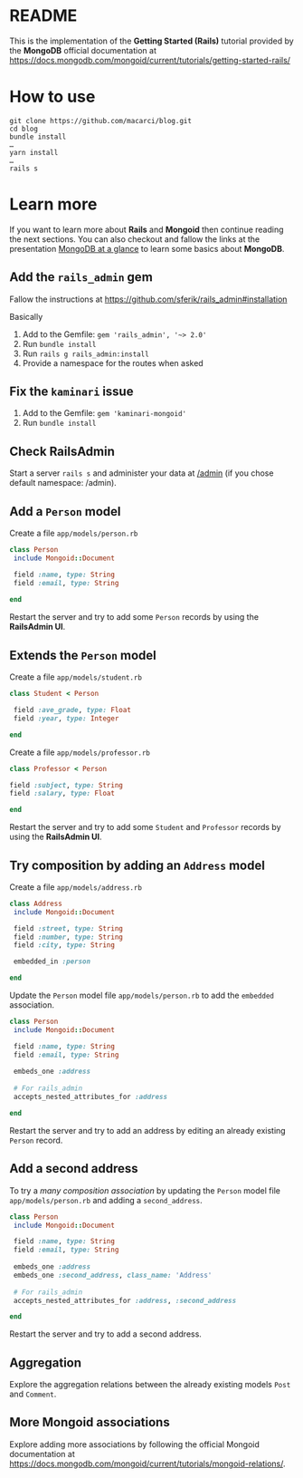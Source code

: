 # README

This is the implementation of the **Getting Started (Rails)** tutorial provided by the **MongoDB** official documentation at https://docs.mongodb.com/mongoid/current/tutorials/getting-started-rails/

# How to use

```shell
git clone https://github.com/macarci/blog.git
cd blog
bundle install
…
yarn install
…
rails s
```

# Learn more

If you want to learn more about **Rails** and **Mongoid** then continue reading the next sections.
You can also checkout and fallow the links at the presentation [MongoDB at a glance](https://docs.google.com/presentation/d/1ba9CEbY21ruBxDpaLdGiCOMrr_owdaPvJ34EeH8zBIQ/edit?usp=sharing) to learn some basics about **MongoDB**.

## Add the `rails_admin` gem

Fallow the instructions at https://github.com/sferik/rails_admin#installation

Basically

1. Add to the Gemfile: `gem 'rails_admin', '~> 2.0'`
2. Run `bundle install`
3. Run `rails g rails_admin:install`
4. Provide a namespace for the routes when asked

## Fix the `kaminari` issue

1. Add to the Gemfile: `gem 'kaminari-mongoid'`
2. Run `bundle install`

## Check **RailsAdmin**

Start a server `rails s` and administer your data at [/admin](http://localhost:3000/admin) (if you chose default namespace: /admin).

## Add a `Person` model

Create a file `app/models/person.rb`

````ruby
class Person
 include Mongoid::Document

 field :name, type: String
 field :email, type: String
 
end
````

Restart the server and try to add some `Person` records by using the **RailsAdmin UI**.

## Extends the `Person` model

Create a file `app/models/student.rb`

````ruby
class Student < Person

 field :ave_grade, type: Float
 field :year, type: Integer

end
````

Create a file `app/models/professor.rb`

````ruby
class Professor < Person

field :subject, type: String
field :salary, type: Float

end
````

Restart the server and try to add some `Student` and `Professor` records by using the **RailsAdmin UI**.

## Try composition by adding an `Address` model

Create a file `app/models/address.rb`

````ruby
class Address
 include Mongoid::Document

 field :street, type: String
 field :number, type: String
 field :city, type: String

 embedded_in :person

end
````

Update the `Person` model file `app/models/person.rb` to add the `embedded` association.

````ruby
class Person
 include Mongoid::Document

 field :name, type: String
 field :email, type: String
 
 embeds_one :address
  
 # For rails_admin
 accepts_nested_attributes_for :address

end
````

Restart the server and try to add an address by editing an already existing `Person` record.

## Add a second address

To try a _many composition association_ by updating the `Person` model file `app/models/person.rb` and adding a `second_address`.

````ruby
class Person
 include Mongoid::Document

 field :name, type: String
 field :email, type: String
 
 embeds_one :address
 embeds_one :second_address, class_name: 'Address'
  
 # For rails_admin
 accepts_nested_attributes_for :address, :second_address

end
````

Restart the server and try to add a second address.

## Aggregation

Explore the aggregation relations between the already existing models `Post` and `Comment`.
## More Mongoid associations

Explore adding more associations by following the official Mongoid documentation at https://docs.mongodb.com/mongoid/current/tutorials/mongoid-relations/.

